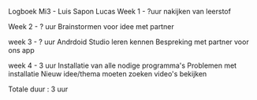 Logboek Mi3 - Luis Sapon Lucas
Week 1 -  ?uur
nakijken van leerstof

Week 2 - ? uur
Brainstormen voor idee met partner

week 3 - ? uur
Andrdoid Studio leren kennen
Bespreking met partner voor ons app

week 4 - 3 uur
Installatie van alle nodige programma's
Problemen met installatie 
Nieuw idee/thema moeten zoeken
video's bekijken

Totale duur : 3 uur
